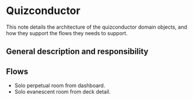 # Quizconductor

This note details the architecture of the quizconductor domain objects, and how they support the flows they needs to support.

## General description and responsibility

## Flows

* Solo perpetual room from dashboard.
* Solo evanescent room from deck detail.